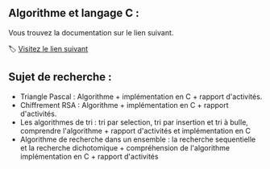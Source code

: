 
## Algorithme et langage C : 

Vous trouvez la documentation sur le lien suivant. 

:label: [Visitez le lien suivant](https://github.com/tijaniabdellatif/Algorithme_C/wiki)

## Sujet de recherche  : 

* Triangle Pascal : Algorithme + implémentation en C + rapport d'activités.
* Chiffrement RSA : Algorithme + implémentation en C + rapport d'activités.
* Les algorithmes de tri : tri par selection, tri par insertion et tri à bulle, comprendre l'algorithme + rapport d'activités et implémentation en C 
* Algorithme de recherche dans un ensemble : la recherche sequentielle et la recherche dichotomique + compréhension de l'algorithme implémentation en C + rapport d'activités 



